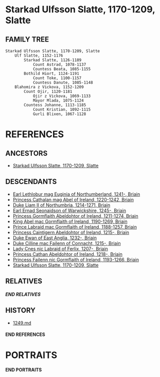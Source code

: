 # Starkad Ulfsson Slatte, 1170-1209, Slatte

## FAMILY TREE 
```
Starkad Ulfsson Slatte, 1170-1209, Slatte
    Ulf Slatte, 1152-1176
        Starkad Slatte, 1126-1189
            Count Astrad, 1078-1137
            Countess Beata, 1085-1155
        Bothild Hiort, 1124-1191
            Count Toke, 1100-1157
            Countess Danute, 1085-1148
    Blahomira z Vickova, 1152-1209
        Count Ojir, 1120-1181
            Ojir z Vickova, 1069-1133
            Mayor Mlada, 1075-1124
        Countess Johanne, 1113-1185
            Count Kristian, 1092-1115
            Gurli Blixen, 1067-1128
```

# REFERENCES

## ANCESTORS
* [Starkad Ulfsson Slatte, 1170-1209, Slatte](starkad_ulfsson_1170.md)

## DESCENDANTS
* [Earl Lethlobur mag Euginia of Northumberland, 1241-, Briain](lethlobur_mag_euginia_1241.md)
* [Princess Cathalan mag Abel of Ireland, 1220-1242, Briain](cathalan_mag_abel_1220.md)
* [Duke Liam II of Northumbria, 1214-1271, Briain](liam_ii_1214.md)
* [Earl Ernad Seonaidson of Warwickshire, 1245-, Briain](ernad_seonaidson_1245.md)
* [Princess Gormflaith Abeldohtor of Ireland, 1211-1274, Briain](gormflaith_abeldohtor_1211.md)
* [King Abel mac Gormflaith of Ireland, 1190-1269, Briain](abel_mac_gormflaith_1190.md)
* [Prince Labraid mac Gormflaith of Ireland, 1188-1257, Briain](labraid_mac_gormflaith_1188.md)
* [Princess Caintigern Abeldohtor of Ireland, 1215-, Briain](caintigern_abeldohtor_1215.md)
* [Duke Ewan of East Anglia, 1232-, Briain](ewan_1232.md)
* [Duke Cilline mac Failenn of Connacht, 1215-, Briain](cilline_mac_failenn_1215.md)
* [Lady Cnes nic Labraid of Ferlix, 1207-, Briain](cnes_nic_labraid_1207.md)
* [Princess Cathan Abeldohtor of Ireland, 1218-, Briain](cathan_abeldohtor_1218.md)
* [Princess Failenn nic Gormflaith of Ireland, 1193-1266, Briain](failenn_nic_gormflaith_1193.md)
* [Starkad Ulfsson Slatte, 1170-1209, Slatte](starkad_ulfsson_1170.md)

## RELATIVES

##### END RELATIVES 
## HISTORY
* [1249.md](../h/1249.md)

#### END REFERENCES

# PORTRAITS

#### END PORTRAITS

